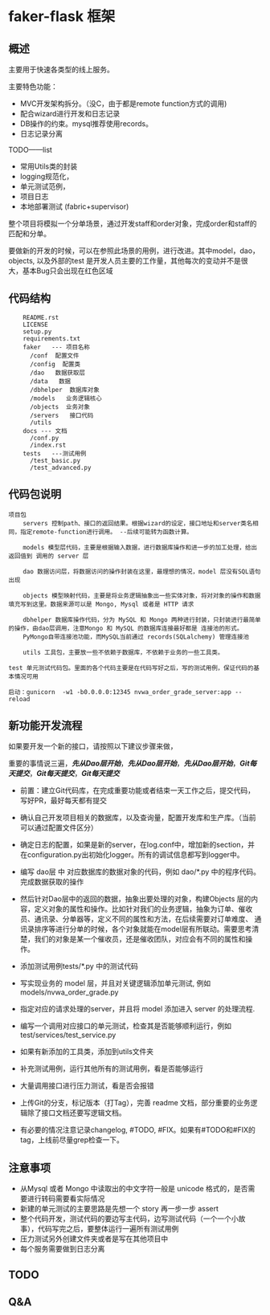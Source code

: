 # faker-flask 框架

## 概述

  主要用于快速各类型的线上服务。
  
  主要特色功能：
   - MVC开发架构拆分。（没C，由于都是remote function方式的调用)
   - 配合wizard进行开发和日志记录
   - DB操作的约束。mysql推荐使用records。
   - 日志记录分离
   
  TODO——list
  - 常用Utils类的封装
  - logging规范化，
  - 单元测试范例，
  - 项目日志
  - 本地部署测试 (fabric+supervisor)
  
  整个项目将模拟一个分单场景，通过开发staff和order对象，完成order和staff的匹配和分单。
  
  要做新的开发的时候，可以在参照此场景的用例，进行改进。其中model，dao，objects, 以及外部的test 是开发人员主要的工作量，其他每次的变动并不是很大，基本Bug只会出现在红色区域
  
  
   
## 代码结构

```    
    README.rst
    LICENSE
    setup.py
    requirements.txt
    faker   --- 项目名称
      /conf  配置文件
      /config  配置类
      /dao   数据获取层
      /data   数据
      /dbhelper  数据库对象
      /models   业务逻辑核心
      /objects  业务对象
      /servers   接口代码
      /utils
    docs --- 文档
      /conf.py
      /index.rst
    tests   ---测试用例
      /test_basic.py
      /test_advanced.py
```




## 代码包说明
    项目包
        servers 控制path、接口的返回结果。根据wizard的设定，接口地址和server类名相同，指定remote-function进行调用。 --后续可能转为函数计算。
                
        models 模型层代码，主要是根据输入数据，进行数据库操作和进一步的加工处理，给出返回值到 调用的 server 层
        
        dao 数据访问层，将数据访问的操作封装在这里，最理想的情况，model 层没有SQL语句出现
        
        objects 模型映射代码，主要是将业务逻辑抽象出一些实体对象，将对对象的操作和数据填充写到这里。数据来源可以是 Mongo, Mysql 或者是 HTTP 请求
        
        dbhelper 数据库操作代码，分为 MySQL 和 Mongo 两种进行封装，只封装进行最简单的操作，由dao层调用，注意Mongo 和 MySQL 的数据库连接最好都是 连接池的形式。
        PyMongo自带连接池功能，而MySQL当前通过 records(SQLalchemy) 管理连接池
        
        utils 工具包，主要放一些不依赖于数据库，不依赖于业务的一些工具类。
    
    test 单元测试代码包。里面的各个代码主要是在代码写好之后，写的测试用例，保证代码的基本情况可用
    
    启动：gunicorn  -w1 -b0.0.0.0:12345 nvwa_order_grade_server:app --reload


## 新功能开发流程

   如果要开发一个新的接口，请按照以下建议步骤来做，
   
   重要的事情说三遍，***先从Dao层开始***，***先从Dao层开始***，***先从Dao层开始***，***Git每天提交***，***Git每天提交***，***Git每天提交***
   
   * 前置：建立Git代码库，在完成重要功能或者结束一天工作之后，提交代码，写好PR，最好每天都有提交
   
   * 确认自己开发项目相关的数据库，以及查询量，配置开发库和生产库。（当前可以通过配置文件区分）
   
   * 确定日志的配置，如果是新的server，在log.conf中，增加新的section，并在configuration.py出初始化logger。所有的调试信息都写到logger中。
   
   * 编写 dao层 中 对应数据库的数据对象的代码，例如 dao/*.py 中的程序代码。完成数据获取的操作
   
   * 然后针对Dao层中的返回的数据，抽象出要处理的对象，构建Objects
   层的内容，定义对象的属性和操作。比如针对我们的业务逻辑，抽象为订单、催收员、通讯录、分单器等，定义不同的属性和方法，在后续需要对订单难度、
   通讯录排序等进行分单的时候，各个对象就能在model层有所联动。需要思考清楚，我们的对象是某一个催收员，还是催收团队，对应会有不同的属性和操作。
   
   * 添加测试用例tests/*.py 中的测试代码
   
   * 写实现业务的 model 层，并且对关键逻辑添加单元测试, 例如 models/nvwa_order_grade.py 
   
   * 指定对应的请求处理的server，并且将 model 添加进入 server 的处理流程. 
   
   * 编写一个调用对应接口的单元测试，检查其是否能够顺利运行，例如 test/services/test_service.py
   
   * 如果有新添加的工具类，添加到utils文件夹
   
   * 补充测试用例，运行其他所有的测试用例，看是否能够运行
   
   * 大量调用接口进行压力测试，看是否会报错
   
   * 上传Git的分支，标记版本（打Tag），完善 readme 文档，部分重要的业务逻辑除了接口文档还要写逻辑文档。
   
   * 有必要的情况注意记录changelog, #TODO, #FIX。如果有#TODO和#FIX的tag，上线前尽量grep检查一下。
   
   
## 注意事项

   * 从Mysql 或者 Mongo 中读取出的中文字符一般是 unicode 格式的，是否需要进行转码需要看实际情况
   * 新建的单元测试的主要思路是先想一个 story 再一步一步 assert
   * 整个代码开发，测试代码的要边写主代码，边写测试代码（一个一个小故事），代码写完之后，要整体运行一遍所有测试用例
   * 压力测试另外创建文件夹或者是写在其他项目中
   * 每个服务需要做到日志分离

## TODO

## Q&A
   

